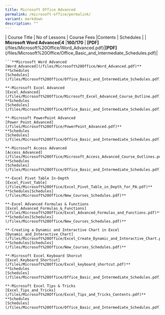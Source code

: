 ```yaml
---
title: Microsoft Office Advanced
permalink: /microsoft-office/permalink/
variant: markdown
description: ""
---
```

| Course Title               | No of Lessons | Course Fees |Contents
| Schedules |
| **Microsoft Word Advanced**|**4**   |**$160/$170** | **[PDF]**(/files/Microsoft%20Office/Word_Advanced.pdf)|**[PDF]**(/files/Microsoft%20Office/Office_Basic_and_Intermediate_Schedules.pdf)|



```
```**Microsoft Word Advanced
[Word_Advanced](/files/Microsoft%20Office/Word_Advanced.pdf)**
**Schedules
[Schedules](/files/Microsoft%20Office/Office_Basic_and_Intermediate_Schedules.pdf)**

**-Microsoft Excel Advanced
[Excel_Advanced](/files/Microsoft%20Office/Microsoft_Excel_Advanced_Course_Outline.pdf)**
**Schedules
[Schedules](/files/Microsoft%20Office/Office_Basic_and_Intermediate_Schedules.pdf)**

**-Microsoft PowerPoint Advanced
[Power_Point_Advanced](/files/Microsoft%20Office/PowerPoint_Advanced.pdf)**
**Schedules
[Schedules](/files/Microsoft%20Office/Office_Basic_and_Intermediate_Schedules.pdf)**

**-Microsoft Access Advanced
[Access_Advanced](/files/Microsoft%20Office/Microsoft_Access_Advanced_Course_Outlines.pdf)**
**Schedules
[Schedules](/files/Microsoft%20Office/Office_Basic_and_Intermediate_Schedules.pdf)**

**-Excel Pivot Table In-Depth
[Excel_Pivot_Table](/files/Microsoft%20Office/Excel_Pivot_Table_in_Depth_for_PA.pdf)**
**Schedules[Schedules](/files/Microsoft%20Office/New_Courses_Schedules.pdf)**

**-Excel Advanced Formulas & Functions
[Excel_Advanced_Formulas_&_Functions](/files/Microsoft%20Office/Excel_Advanced_Formulas_and_Functions.pdf)**
**Schedules[Schedules](/files/Microsoft%20Office/New_Courses_Schedules.pdf)**

**-Creating a Dynamic and Interactive Chart in Excel
[Dynamic_and_Interactive_Chart](/files/Microsoft%20Office/Excel_Create_Dynamic_and_Interactive_Chart.pdf)**
**Schedules[Schedules](/files/Microsoft%20Office/New_Courses_Schedules.pdf)**

**-Microsoft Excel Keyboard Shorcut
[Excel_Keyboard_Shortcut](/files/Microsoft%20Office/Excel_keyboard_shortcut.pdf)**
**Schedules
[Schedules](/files/Microsoft%20Office/Office_Basic_and_Intermediate_Schedules.pdf)**

**-Microsoft Excel Tips & Tricks
[Excel_Tips_and_Tricks](/files/Microsoft%20Office/Excel_Tips_and_Tricks_Contents.pdf)**
**Schedules
[Schedules](/files/Microsoft%20Office/Office_Basic_and_Intermediate_Schedules.pdf)**